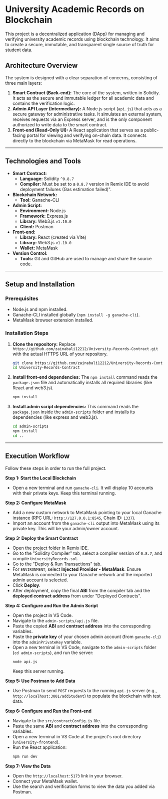 # University Academic Records on Blockchain

This project is a decentralized application (DApp) for managing and verifying university academic records using blockchain technology. It aims to create a secure, immutable, and transparent single source of truth for student data.

## Architecture Overview

The system is designed with a clear separation of concerns, consisting of three main layers:

1.  **Smart Contract (Back-end):** The core of the system, written in Solidity. It acts as the secure and immutable ledger for all academic data and contains the verification logic.
2.  **Admin API Layer (Intermediary):** A Node.js script (`api.js`) that acts as a secure gateway for administrative tasks. It simulates an external system, receives requests via an Express server, and is the only component authorized to write data to the smart contract.
3.  **Front-end (Read-Only UI):** A React application that serves as a public-facing portal for viewing and verifying on-chain data. It connects directly to the blockchain via MetaMask for read operations.

---

## Technologies and Tools

* **Smart Contract:**
    * **Language:** Solidity `^0.8.7`
    * **Compiler:** Must be set to a `0.8.7` version in Remix IDE to avoid deployment failures (Gas estimation failed)".
* **Blockchain Network:**
    * **Tool:** Ganache-CLI
* **Admin Script:**
    * **Environment:** Node.js
    * **Framework:** Express.js
    * **Library:** Web3.js `v1.10.0`
    * **Client:** Postman
* **Front-end:**
    * **Library:** React (created via Vite)
    * **Library:** Web3.js `v1.10.0`
    * **Wallet:** MetaMask
* **Version Control:**
    * **Tools:** Git and GitHub are used to manage and share the source code.

---

## Setup and Installation

### Prerequisites
* Node.js and npm installed.
* Ganache-CLI installed globally (`npm install -g ganache-cli`).
* MetaMask browser extension installed.

### Installation Steps
1.  **Clone the repository:**
    Replace `https://github.com/zainabali12212/University-Records-Contract.git` with the actual HTTPS URL of your repository.
    ```bash
    git clone https://github.com/zainabali12212/University-Records-Contract.git
    cd University-Records-Contract
    ```

2.  **Install front-end dependencies:**
    The `npm install` command reads the `package.json` file and automatically installs all required libraries (like React and web3.js).
    ```bash
    npm install
    ```

3.  **Install admin script dependencies:**
    This command reads the `package.json` inside the `admin-scripts` folder and installs its dependencies (like express and web3.js).
    ```bash
    cd admin-scripts
    npm install
    cd ..
    ```
---

## Execution Workflow

Follow these steps in order to run the full project.

**Step 1: Start the Local Blockchain**
* Open a new terminal and run `ganache-cli`. It will display 10 accounts with their private keys. Keep this terminal running.

**Step 2: Configure MetaMask**
* Add a new custom network to MetaMask pointing to your local Ganache instance (RPC URL: `http://127.0.0.1:8545`, Chain ID: `1337`).
* Import an account from the `ganache-cli` output into MetaMask using its private key. This will be your admin/owner account.

**Step 3: Deploy the Smart Contract**
* Open the project folder in Remix IDE.
* Go to the "Solidity Compiler" tab, select a compiler version of `0.8.7`, and compile `UniversityRecords.sol`.
* Go to the "Deploy & Run Transactions" tab.
* For `ENVIRONMENT`, select **Injected Provider - MetaMask**. Ensure MetaMask is connected to your Ganache network and the imported admin account is selected.
* Click **Deploy**.
* After deployment, copy the final **ABI** from the compiler tab and the **deployed contract address** from under "Deployed Contracts".

**Step 4: Configure and Run the Admin Script**
* Open the project in VS Code.
* Navigate to the `admin-scripts/api.js` file.
* Paste the copied **ABI** and **contract address** into the corresponding variables.
* Paste the **private key** of your chosen admin account (from `ganache-cli`) into the `adminPrivateKey` variable.
* Open a new terminal in VS Code, navigate to the `admin-scripts` folder (`cd admin-scripts`), and run the server:
    ```bash
    node api.js
    ```
    Keep this server running.

**Step 5: Use Postman to Add Data**
* Use Postman to send `POST` requests to the running `api.js` server (e.g., `http://localhost:3001/addStudent`) to populate the blockchain with test data.

**Step 6: Configure and Run the Front-end**
* Navigate to the `src/contractConfig.js` file.
* Paste the same **ABI** and **contract address** into the corresponding variables.
* Open a new terminal in VS Code at the project's root directory (`university-frontend`).
* Run the React application:
    ```bash
    npm run dev
    ```

**Step 7: View the Data**
* Open the `http://localhost:5173` link in your browser.
* Connect your MetaMask wallet.
* Use the search and verification forms to view the data you added via Postman.